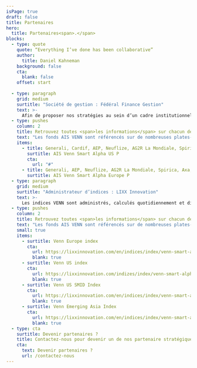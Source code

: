 ```yaml
---
isPage: true
draft: false
title: Partenaires
hero:
  title: Partenaires<span>.</span>
blocks:
  - type: quote
    quote: “Everything I’ve done has been collaborative”
    author:
      title: Daniel Kahneman
    background: false
    cta:
      blank: false
    offset: start
  
  - type: paragraph
    grid: medium
    surtitle: "Société de gestion : Fédéral Finance Gestion"
    text: >-
      Afin de proposer nos stratégies au sein d’un cadre institutionnel robuste et innovant, nous avons noué des partenariats stratégiques avec des acteurs de premier plan.
  - type: pushes
    column: 2
    title: Retrouvez toutes <span>les informations</span> sur chacun de <span>ces fonds</span>.
    text: "Les fonds AIS VENN sont référencés sur de nombreuses plates-formes d’assurance vie :"
    items:
      - title: Generali, Cardif, AEP, Neuflize, AG2R La Mondiale, Spirica, Axa, Suravenir.
        surtitle: AIS Venn Smart Alpha US P
        cta:
          url: "#"
      - title: Generali, AEP, Neuflize, AG2R La Mondiale, Spirica, Axa, Suravenir.
        surtitle: AIS Venn Smart Alpha Europe P
  - type: paragraph
    grid: medium
    surtitle: "Administrateur d’indices : LIXX Innovation"
    text: >-
      Les indices VENN sont administrés, calculés quotidiennement et disséminés auprès des bases d’informations financières par LIXX Index Innovation
  - type: pushes
    column: 2
    title: Retrouvez toutes <span>les informations</span> sur chacun de <span>ces fonds</span>.
    text: "Les fonds AIS VENN sont référencés sur de nombreuses plates-formes d’assurance vie :"
    small: true
    items:
      - surtitle: Venn Europe index
        cta:
          url: https://lixxinnovation.com/en/indices/index/venn-smart-alpha-europe-index
          blank: true
      - surtitle: Venn US index
        cta:
          url: https://lixxinnovation.com/indizes/index/venn-smart-alpha-us-index
          blank: true
      - surtitle: Venn US SMID Index
        cta:
          url: https://lixxinnovation.com/en/indices/index/venn-smart-alpha-us-smid-index
          blank: true
      - surtitle: Venn Emerging Asia Index
        cta:
          url: https://lixxinnovation.com/en/indices/index/venn-smart-alpha-emerging-asia-index
          blank: true
  - type: cta
    surtitle: Devenir partenaires ?
    title: Contactez-nous pour devenir un de nos partenaire stratégiques.
    cta:
      text: Devenir partenaires ?
      url: /contactez-nous
---
```

